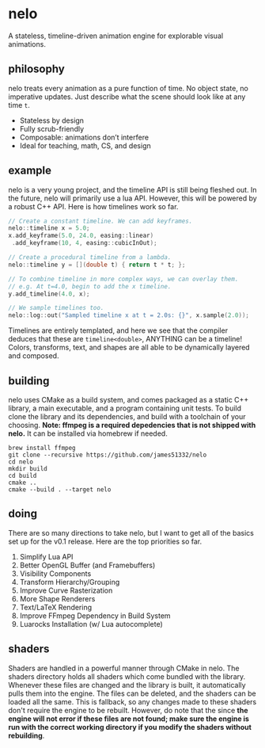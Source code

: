 # nelo

A stateless, timeline-driven animation engine for explorable visual animations.

## philosophy

nelo treats every animation as a pure function of time. No object state, no imperative updates. Just describe what the scene should look like at any time `t`.

* Stateless by design
* Fully scrub-friendly
* Composable: animations don’t interfere
* Ideal for teaching, math, CS, and design

## example

nelo is a very young project, and the timeline API is still being fleshed out. In the future, nelo will primarily use a lua API. However, this will be powered by a robust C++ API. Here is how timelines work so far.

```cpp
// Create a constant timeline. We can add keyframes.
nelo::timeline x = 5.0;
x.add_keyframe(5.0, 24.0, easing::linear)
 .add_keyframe(10, 4, easing::cubicInOut);

// Create a procedural timeline from a lambda.
nelo::timeline y = [](double t) { return t * t; };

// To combine timeline in more complex ways, we can overlay them. 
// e.g. At t=4.0, begin to add the x timeline.
y.add_timeline(4.0, x);

// We sample timelines too.
nelo::log::out("Sampled timeline x at t = 2.0s: {}", x.sample(2.0));
```

Timelines are entirely templated, and here we see that the compiler deduces that these are `timeline<double>`, ANYTHING can be a timeline! Colors, transforms, text, and shapes are all able to be dynamically layered and composed.

## building

nelo uses CMake as a build system, and comes packaged as a static C++ library, a main executable, and a program containing unit tests. To build clone the library and its dependencies, and build with a toolchain of your choosing. **Note: ffmpeg is a required depedencies that is not shipped with nelo.** It can be installed via homebrew if needed.

```
brew install ffmpeg
git clone --recursive https://github.com/james51332/nelo
cd nelo
mkdir build
cd build
cmake ..
cmake --build . --target nelo
```

## doing

There are so many directions to take nelo, but I want to get all of the basics set up for the v0.1 release. Here are the top priorities so far.
1. Simplify Lua API
2. Better OpenGL Buffer (and Framebuffers)
3. Visibility Components
4. Transform Hierarchy/Grouping
5. Improve Curve Rasterization
6. More Shape Renderers 
7. Text/LaTeX Rendering
8. Improve FFmpeg Dependency in Build System
9. Luarocks Installation (w/ Lua autocomplete)

## shaders

Shaders are handled in a powerful manner through CMake in nelo. The shaders directory holds all shaders which come bundled with the library. Whenever these files are changed and the library is built, it automatically pulls them into the engine. The files can be deleted, and the shaders can be loaded all the same. This is fallback, so any changes made to these shaders don't require the engine to be rebuilt. However, do note that the since **the engine will not error if these files are not found; make sure the engine is run with the correct working directory if you modify the shaders without rebuilding**.

